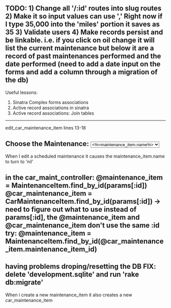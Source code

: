 TODO: 1) Change all '/:id' routes into slug routes
2) Make it so input values can use ',' Right now if I type 35,000 into the 'miles' portion it saves as 35
3) Validate users 
4) Make records persist and be linkable. i.e. if you click on oil change it will list the current maintenance but below it are a record of past maintenances performed and the date performed (need to add a date input on the forms and add a column through a migration of the db)
--------------------------------------------

Useful lessons:
1) Sinatra Complex forms associations
2) Active record associations in sinatra
3) Active record associations: Join tables
------------------------------

edit_car_maintenance_item 
lines 13-18

 <label>Choose the Maintenance:</label>
      <select name="maintenance_id" >
        <% @maintenance_items.all.each do |maintenance_item| %>
        <option value="<%=maintenance_item.id%>"><%=maintenance_item.name%></option>
        <% end %>
      </select>
------------------------------

When I edit a scheduled maintenance it causes the maintenance_item.name to turn to 'nil'

in the car_maint_controller:
@maintenance_item = MaintenanceItem.find_by_id(params[:id]) 
@car_maintenance_item = CarMaintenanceItem.find_by_id(params[:id])
-> need to figure out what to use instead of params[:id], the @maintenance_item and @car_maintenance_item don't use the same :id
try:
@maintenance_item = MaintenanceItem.find_by_id(@car_maintenance_item.maintenance_item_id)
-----------------------
having problems droping/resetting the DB
  FIX: delete 'development.sqlite' and run 'rake db:migrate'
---------------------
When i create a new maintenance_item it also creates a new car_maintenance_item